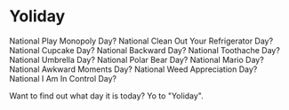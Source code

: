 Yoliday
=======

National Play Monopoly Day? 
National Clean Out Your Refrigerator Day? 
National Cupcake Day? National Backward Day? 
National Toothache Day? National Umbrella Day? 
National Polar Bear Day? National Mario Day? 
National Awkward Moments Day? 
National Weed Appreciation Day? 
National I Am In Control Day?

Want to find out what day it is today? Yo to "Yoliday".

